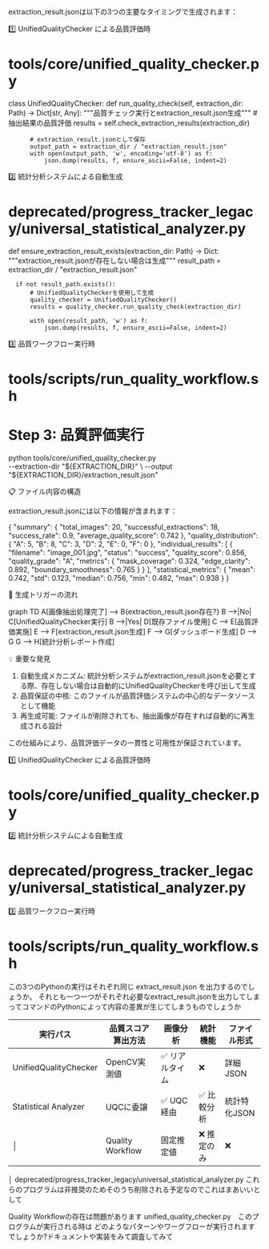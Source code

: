  extraction_result.jsonは以下の3つの主要なタイミングで生成されます：

  1️⃣ UnifiedQualityChecker による品質評価時

  # tools/core/unified_quality_checker.py
  class UnifiedQualityChecker:
      def run_quality_check(self, extraction_dir: Path) -> Dict[str, Any]:
          """品質チェック実行とextraction_result.json生成"""
          # 抽出結果の品質評価
          results = self.check_extraction_results(extraction_dir)

          # extraction_result.jsonとして保存
          output_path = extraction_dir / "extraction_result.json"
          with open(output_path, 'w', encoding='utf-8') as f:
              json.dump(results, f, ensure_ascii=False, indent=2)

  2️⃣ 統計分析システムによる自動生成

  # deprecated/progress_tracker_legacy/universal_statistical_analyzer.py
  def ensure_extraction_result_exists(extraction_dir: Path) -> Dict:
      """extraction_result.jsonが存在しない場合は生成"""
      result_path = extraction_dir / "extraction_result.json"

      if not result_path.exists():
          # UnifiedQualityCheckerを使用して生成
          quality_checker = UnifiedQualityChecker()
          results = quality_checker.run_quality_check(extraction_dir)

          with open(result_path, 'w') as f:
              json.dump(results, f, ensure_ascii=False, indent=2)

  3️⃣ 品質ワークフロー実行時

  # tools/scripts/run_quality_workflow.sh
  # Step 3: 品質評価実行
  python tools/core/unified_quality_checker.py \
      --extraction-dir "${EXTRACTION_DIR}" \
      --output "${EXTRACTION_DIR}/extraction_result.json"

  📋 ファイル内容の構造

  extraction_result.jsonには以下の情報が含まれます：

  {
    "summary": {
      "total_images": 20,
      "successful_extractions": 18,
      "success_rate": 0.9,
      "average_quality_score": 0.742
    },
    "quality_distribution": {
      "A": 5,
      "B": 8,
      "C": 3,
      "D": 2,
      "E": 0,
      "F": 0
    },
    "individual_results": [
      {
        "filename": "image_001.jpg",
        "status": "success",
        "quality_score": 0.856,
        "quality_grade": "A",
        "metrics": {
          "mask_coverage": 0.324,
          "edge_clarity": 0.892,
          "boundary_smoothness": 0.765
        }
      }
    ],
    "statistical_metrics": {
      "mean": 0.742,
      "std": 0.123,
      "median": 0.756,
      "min": 0.482,
      "max": 0.938
    }
  }

  🔄 生成トリガーの流れ

  graph TD
      A[画像抽出処理完了] --> B{extraction_result.json存在?}
      B -->|No| C[UnifiedQualityChecker実行]
      B -->|Yes| D[既存ファイル使用]
      C --> E[品質評価実施]
      E --> F[extraction_result.json生成]
      F --> G[ダッシュボード生成]
      D --> G
      G --> H[統計分析レポート作成]

  💡 重要な発見

  1. 自動生成メカニズム: 統計分析システムがextraction_result.jsonを必要とする際、存在しない場合は自動的にUnifiedQualityCheckerを呼び出して生成
  2. 品質保証の中核: このファイルが品質評価システムの中心的なデータソースとして機能
  3. 再生成可能: ファイルが削除されても、抽出画像が存在すれば自動的に再生成される設計

  この仕組みにより、品質評価データの一貫性と可用性が保証されています。



 1️⃣ UnifiedQualityChecker による品質評価時
   # tools/core/unified_quality_checker.py

 2️⃣ 統計分析システムによる自動生成
   # deprecated/progress_tracker_legacy/universal_statistical_analyzer.py
   
3️⃣ 品質ワークフロー実行時
  # tools/scripts/run_quality_workflow.sh

この3つのPythonの実行はそれぞれ同じ extract_result.json を出力するのでしょうか。
それとも一つ一つがそれぞれ必要なextract_result.jsonを出力してしまってコマンドのPythonによって内容の差異が生じてしまうものでしょうか

  | 実行パス                       | 品質スコア算出方法 | 画像分析             | 統計機能    | ファイル形式   |  
  |-----------------------|---------------------|-----------------|------------|---------------|
  | UnifiedQualityChecker | OpenCV実測値        | ✅ リアルタイム | ❌                | 詳細JSON        |
  | Statistical Analyzer       | UQCに委譲              | ✅ UQC経由       | ✅ 比較分析 | 統計特化JSON |    
  │ | Quality Workflow         | 固定推定値              | ❌ 推定のみ        | ❌                  | 簡易JSON   |      



│
 deprecated/progress_tracker_legacy/universal_statistical_analyzer.py
これらのプログラムは非推奨のためそのうち削除される予定なのでこれはまあいいとして

Quality Workflowの存在は問題があります
unified_quality_checker.py　このプログラムが実行される時は どのようなパターンやワーグフローが実行されますでしょうか?ドキュメントや実装をみて調査してみて


